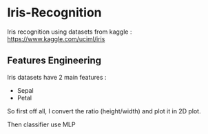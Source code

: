 # Iris-Recognition
Iris recognition using datasets from kaggle : https://www.kaggle.com/uciml/iris




## Features Engineering
Iris datasets have 2 main features : 
  - Sepal
  - Petal


So first off all, I convert the ratio (height/width) and plot it in 2D plot.

Then classifier use MLP
